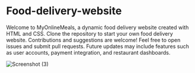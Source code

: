 # Food-delivery-website
Welcome to MyOnlineMeals, a dynamic food delivery website created with HTML and CSS.
Clone the repository to start your own food delivery website.
Contributions and suggestions are welcome! Feel free to open issues and submit pull requests.
Future updates may include features such as user accounts, payment integration, and restaurant dashboards.



![Screenshot (3)](https://github.com/Mohammad-Amir-tech/Food-delivery-website/assets/143278584/0bb761b2-df32-40f4-9618-0d2808501695)
